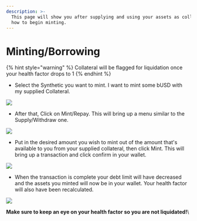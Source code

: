 ```yaml
---
description: >-
  This page will show you after supplying and using your assets as collateral
  how to begin minting.
---
```


# Minting/Borrowing

{% hint style="warning" %}
Collateral will be flagged for liquidation once your health factor drops to 1
{% endhint %}



* Select the Synthetic you want to mint. I want to mint some bUSD with my supplied Collateral.

![](https://lh3.googleusercontent.com/FXeHArUEiNZ7KaKR-VaT0JirlABgB989fSemPCvU7eXI5ieQlYRDozm6u3LUIpwY9Ad96aLeL5K9Y2\_MSpYtSwuFjba-ZwcBq9S4phxTAfpvXziM-VdEy17eqjhEBVQQqiiLnr8r)

* After that, Click on Mint/Repay. This will bring up a menu similar to the Supply/Withdraw one.

![](https://lh5.googleusercontent.com/1Di6U4PncDxWd2gy0s7BeexPgFNWXTw3UoJ-dz7LN5HryemOjBxpf4fSEXeJIcY-dBhF99pE7pWktzAQMQ8HvtN6opLJMu1XSyMBbhUjstp3cYvHX8FVdYkNdSE7dSd9lgFEzwAq)

* Put in the desired amount you wish to mint out of the amount that's available to you from your supplied collateral, then click Mint. This will bring up a transaction and click confirm in your wallet.

![](https://lh6.googleusercontent.com/P9n-jY4COb8xBO7zwZTf\_JDAyKCrfcplBFxaQHnsEgK9UX5P6jKH\_AB1aXeM9czvBSEhU-bskb9oBZwvb\_boJsRSByy5A1F8UExiHqjnR4YIMe17oER\_htHBjwWZr9HDFoT6Yuoi)

* When the transaction is complete your debt limit will have decreased and the assets you minted will now be in your wallet. Your health factor will also have been recalculated.

![](https://lh5.googleusercontent.com/gG\_uMbQs-MpZVpGF5gaSuGYyrBP4NWI8aT08ksFVTg2VKz4\_5Q7g5s65gr6JWbwxlO6snr\_KouXMje8ztpHB\_byHcA7-b5HZ4N3iPaVGvKqNFMHvKGM6CdNvcVMEXTKcn88XetG1)



**Make sure to keep an eye on your health factor so you are not liquidated!**\


